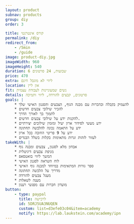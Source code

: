 ```yaml
---
layout: product
subnav: products
group: diy
order: 3

title: קורס אינטרנטי
permalink: /diy
redirect_from:
    - /5min
    - /guide
image: product-diy.jpg
imageWidth: 960
imageHeight: 540
duration: 6 שבועות, 24 סרטונים
price: 470
extra: ליווי לא מוגבל חינם
location: און ליין
fit: נשים שמעוניינות לעבודה עצמית
details: סרטונים, קבצים להורדה, ליווי ותמיכה
goals: |
    * להעמיק בקבלה ובהכרות עם מבנה הגוף, הצבעים והסגנון האישי שלך
    * להכיר שילובי צבעים חדשים
    * לתמוך בך לאורך הדרך
    * להקנות ידע על שילובי צבעים חדשים.
    * ידע מעשי לסידור ארון יעיל ומזמין שילובים יצירתיים
    * ידע על התאמה נכונה להלבשה תחתונה
    * ידע על 9 פריטי החובה בכל ארון
    * לעזור לזהות זגרות מתאימות בקלות בשלל הבגדים
takeWith: |
    * אבחון מלא לסגנון, צבעים ומבנה גוף
    * מניפת צבעים דיגיטלית
    * המשך ליווי בואטסאפ
    * לוח השראה לסגנון האישי
    * ספר גזרות המתאימות במיוחד למבנה גוף האישי
    * מדריך על הלבשה תחתונה
    * מעגל צבעים להורדה
    * מענה לשאלות
    * מועדון חברות עם מפגשי רענון
button:
    - type: paypal
      title: לרכישה
      id: 5DRJ5UA3NUQEN
      custom: list=d3efe03c04&item=academy
      notify: https://lab.laukstein.com/academy/ipn
---
```

